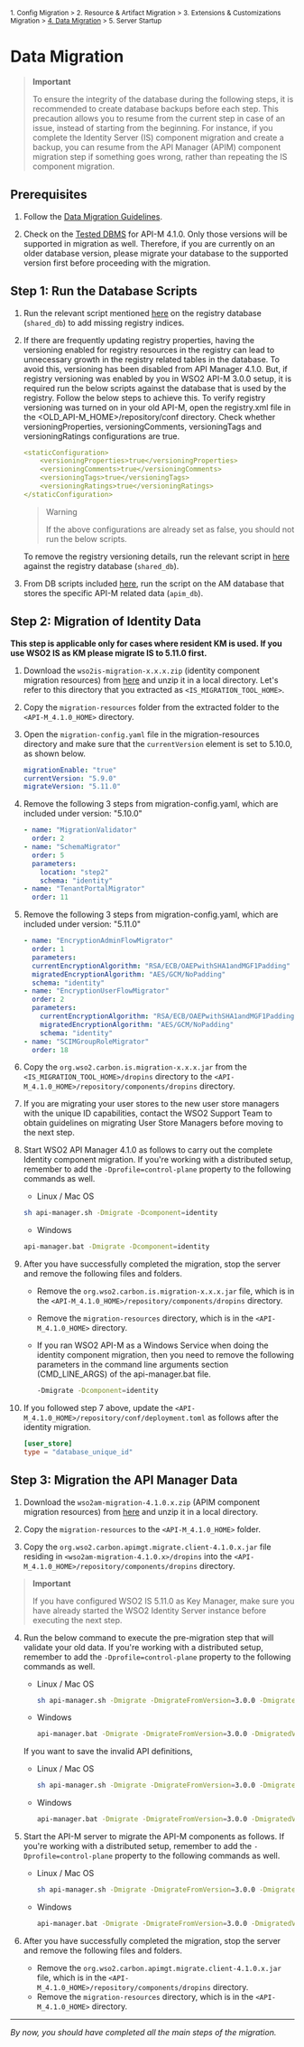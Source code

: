 <small> 1. Config Migration > 2. Resource & Artifact Migration > 3. Extensions & Customizations Migration > [4. Data Migration](./data-migration.md) > 5. Server Startup </small>

# Data Migration

> **Important**
>  
> To ensure the integrity of the database during the following steps, it is recommended to create database backups before each step. This precaution allows you to resume from the current step in case of an issue, instead of starting from the beginning. For instance, if you complete the Identity Server (IS) component migration and create a backup, you can resume from the API Manager (APIM) component migration step if something goes wrong, rather than repeating the IS component migration.

## Prerequisites

1. Follow the [Data Migration Guidelines](../../../general-data-migration.md).
   
2. Check on the [Tested DBMS](https://apim.docs.wso2.com/en/4.1.0/install-and-setup/setup/reference/product-compatibility/#tested-dbmss) for API-M 4.1.0. Only those versions will be supported in migration as well. Therefore, if you are currently on an older database version, please migrate your database to the supported version first before proceeding with the migration.

## Step 1: Run the Database Scripts

1. Run the relevant script mentioned [here](../../../../../../api-manager/migration-resources/apim-4.1.0-resources/db-scripts/upgrading-from-300-to-410/add-missing-registry-indices) on the registry database (`shared_db`) to add missing registry indices.

2. If there are frequently updating registry properties, having the versioning enabled for registry resources in the registry can lead to unnecessary growth in the registry related tables in the database. To avoid this, versioning has been disabled from API Manager 4.1.0. But, if registry versioning was enabled by you in WSO2 API-M 3.0.0 setup, it is required run the below scripts against the database that is used by the registry. Follow the below steps to achieve this. To verify registry versioning was turned on in your old API-M, open the registry.xml file in the <OLD_API-M_HOME>/repository/conf directory. Check whether versioningProperties, versioningComments, versioningTags and versioningRatings configurations are true.

    ```yaml
    <staticConfiguration>
        <versioningProperties>true</versioningProperties>
        <versioningComments>true</versioningComments>
        <versioningTags>true</versioningTags>
        <versioningRatings>true</versioningRatings>
    </staticConfiguration>
    ```
   > Warning
   >
   > If the above configurations are already set as false, you should not run the below scripts.

   To remove the registry versioning details, run the relevant script in [here](../../../../../../api-manager/migration-resources/apim-4.1.0-resources/db-scripts/upgrading-from-300-to-410/remove-registry-versioning-details) against the registry database (`shared_db`).

3. From DB scripts included [here](../../../../../../api-manager/migration-resources/apim-4.1.0-resources/db-scripts/upgrading-from-300-to-410/migrate-apim-database), run the script on the AM database that stores the specific API-M related data (`apim_db`).

## Step 2: Migration of Identity Data

**This step is applicable only for cases where resident KM is used. If you use WSO2 IS as KM please migrate IS to 5.11.0 first.**

1. Download the `wso2is-migration-x.x.x.zip` (identity component migration resources) from [here](../../../../../../api-manager/migration-resources/apim-4.1.0-resources/attachments/is) and unzip it in a local directory. Let's refer to this directory that you extracted as `<IS_MIGRATION_TOOL_HOME>`. 

2. Copy the `migration-resources` folder from the extracted folder to the `<API-M_4.1.0_HOME>` directory.

3. Open the `migration-config.yaml` file in the migration-resources directory and make sure that the `currentVersion` element is set to 5.10.0, as shown below.

    ```yaml
    migrationEnable: "true"
    currentVersion: "5.9.0"
    migrateVersion: "5.11.0"
    ```
4. Remove the following 3 steps from migration-config.yaml, which are included under version: "5.10.0"
    
    ```yaml
    - name: "MigrationValidator"
      order: 2
    - name: "SchemaMigrator"
      order: 5
      parameters:
        location: "step2"
        schema: "identity"
    - name: "TenantPortalMigrator"
      order: 11   
    ``` 

5. Remove the following 3 steps from migration-config.yaml, which are included under version: "5.11.0"

   ```yaml
   - name: "EncryptionAdminFlowMigrator"
     order: 1
     parameters:
     currentEncryptionAlgorithm: "RSA/ECB/OAEPwithSHA1andMGF1Padding"
     migratedEncryptionAlgorithm: "AES/GCM/NoPadding"
     schema: "identity"
   - name: "EncryptionUserFlowMigrator"
     order: 2
     parameters:
       currentEncryptionAlgorithm: "RSA/ECB/OAEPwithSHA1andMGF1Padding"
       migratedEncryptionAlgorithm: "AES/GCM/NoPadding"
       schema: "identity"
   - name: "SCIMGroupRoleMigrator"
     order: 18
   ```
   
6. Copy the `org.wso2.carbon.is.migration-x.x.x.jar` from the `<IS_MIGRATION_TOOL_HOME>/dropins` directory to the `<API-M_4.1.0_HOME>/repository/components/dropins` directory.

7. If you are migrating your user stores to the new user store managers with the unique ID capabilities, contact the WSO2 Support Team to obtain guidelines on migrating User Store Managers before moving to the next step.

8.  Start WSO2 API Manager 4.1.0 as follows to carry out the complete Identity component migration. If you're working with a distributed setup, remember to add the `-Dprofile=control-plane` property to the following commands as well.

      - Linux / Mac OS
      ```bash
      sh api-manager.sh -Dmigrate -Dcomponent=identity
      ```
      - Windows
      ```bash
      api-manager.bat -Dmigrate -Dcomponent=identity
      ```

9. After you have successfully completed the migration, stop the server and remove the following files and folders.

    -   Remove the `org.wso2.carbon.is.migration-x.x.x.jar` file, which is in the `<API-M_4.1.0_HOME>/repository/components/dropins` directory.
    
    -   Remove the `migration-resources` directory, which is in the `<API-M_4.1.0_HOME>` directory.
    
    -   If you ran WSO2 API-M as a Windows Service when doing the identity component migration, then you need to remove the following parameters in the command line arguments section (CMD_LINE_ARGS) of the api-manager.bat file.
    
        ```bash
        -Dmigrate -Dcomponent=identity
        ```

10. If you followed step 7 above, update the `<API-M_4.1.0_HOME>/repository/conf/deployment.toml` as follows after the identity migration.
    
    ```toml
    [user_store]
    type = "database_unique_id"
    ```


## Step 3: Migration the API Manager Data

1. Download the `wso2am-migration-4.1.0.x.zip` (APIM component migration resources) from [here](../../../../../../api-manager/migration-resources/apim-4.1.0-resources/attachments/apim) and unzip it in a local directory.

2. Copy the `migration-resources` to the `<API-M_4.1.0_HOME>` folder.

3. Copy the `org.wso2.carbon.apimgt.migrate.client-4.1.0.x.jar` file residing in `<wso2am-migration-4.1.0.x>/dropins` into the `<API-M_4.1.0_HOME>/repository/components/dropins` directory.


> **Important**
> 
> If you have configured WSO2 IS 5.11.0 as Key Manager, make sure you have already started the WSO2 Identity Server instance before executing the next step.


4. Run the below command to execute the pre-migration step that will validate your old data. If you're working with a distributed setup, remember to add the `-Dprofile=control-plane` property to the following commands as well.

    - Linux / Mac OS
      ```bash
      sh api-manager.sh -Dmigrate -DmigrateFromVersion=3.0.0 -DmigratedVersion=4.1.0 -DrunPreMigration
      ```
    - Windows
      ```bash
      api-manager.bat -Dmigrate -DmigrateFromVersion=3.0.0 -DmigratedVersion=4.1.0 -DrunPreMigration
      ```

    If you want to save the invalid API definitions,
    
    - Linux / Mac OS
      ```bash
      sh api-manager.sh -Dmigrate -DmigrateFromVersion=3.0.0 -DmigratedVersion=4.1.0 -DrunPreMigration -DsaveInvalidDefinition
      ```
    - Windows
      ```bash
      api-manager.bat -Dmigrate -DmigrateFromVersion=3.0.0 -DmigratedVersion=4.1.0 -DrunPreMigration -DsaveInvalidDefinition
      ```


5. Start the API-M server to migrate the API-M components as follows. If you're working with a distributed setup, remember to add the `-Dprofile=control-plane` property to the following commands as well.

    - Linux / Mac OS
      ```bash
      sh api-manager.sh -Dmigrate -DmigrateFromVersion=3.0.0 -DmigratedVersion=4.1.0
      ```
    - Windows
      ```bash
      api-manager.bat -Dmigrate -DmigrateFromVersion=3.0.0 -DmigratedVersion=4.1.0
      ```

6. After you have successfully completed the migration, stop the server and remove the following files and folders.
    
    - Remove the `org.wso2.carbon.apimgt.migrate.client-4.1.0.x.jar` file, which is in the `<API-M_4.1.0_HOME>/repository/components/dropins` directory.
    - Remove the `migration-resources` directory, which is in the `<API-M_4.1.0_HOME>` directory.

---
*By now, you should have completed all the main steps of the migration.*
